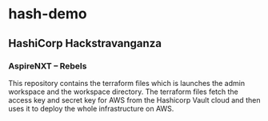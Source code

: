 # hash-demo
## HashiCorp Hackstravanganza
### AspireNXT – Rebels

This repository contains the terraform files which is launches the admin workspace and the workspace directory. The terraform files fetch the access key and secret key for AWS from the Hashicorp Vault cloud and then uses it to deploy the whole infrastructure on AWS. 
